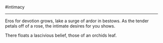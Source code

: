 
#intimacy 

___

Eros for devotion grows,
lake a surge of ardor in bestows.
As the tender petals off of a rose,
the intimate desires for you shows.

There floats a lascivious belief,
those of an orchids leaf.
